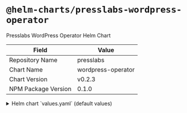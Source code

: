# `@helm-charts/presslabs-wordpress-operator`

Presslabs WordPress Operator Helm Chart

| Field               | Value              |
| ------------------- | ------------------ |
| Repository Name     | presslabs          |
| Chart Name          | wordpress-operator |
| Chart Version       | v0.2.3             |
| NPM Package Version | 0.1.0              |

<details>

<summary>Helm chart `values.yaml` (default values)</summary>

```yaml
# Default values for wordpress-operator.
replicaCount: 1

image: quay.io/presslabs/wordpress-operator:v0.2.3
imagePullPolicy: IfNotPresent

nameOverride: ''
fullnameOverride: ''

crd:
  install: true

rbac:
  create: true

serviceAccount:
  create: true
  name: ''

resources:
  {}
  # We usually recommend not to specify default resources and to leave this as a conscious
  # choice for the user. This also increases chances charts run on environments with little
  # resources, such as Minikube. If you do want to specify resources, uncomment the following
  # lines, adjust them as necessary, and remove the curly braces after 'resources:'.
  # limits:
  #  cpu: 100m
  #  memory: 128Mi
  # requests:
  #  cpu: 100m
  #  memory: 128Mi

nodeSelector: {}

tolerations: []

affinity: {}
```

</details>

